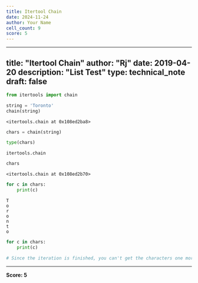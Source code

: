 ```yaml
---
title: Itertool Chain
date: 2024-11-24
author: Your Name
cell_count: 9
score: 5
---
```


---
title: "Itertool Chain"
author: "Rj"
date: 2019-04-20
description: "List Test"
type: technical_note
draft: false
---

```python
from itertools import chain
```


```python
string = 'Toronto'
chain(string)
```




    <itertools.chain at 0x108ed2ba8>




```python
chars = chain(string)
```


```python
type(chars)
```




    itertools.chain




```python
chars
```




    <itertools.chain at 0x108ed2b70>




```python
for c in chars:
    print(c)
```

    T
    o
    r
    o
    n
    t
    o



```python
for c in chars:
    print(c)
```


```python
# Since the iteration is finished, you can't get the characters one more time
```


---
**Score: 5**